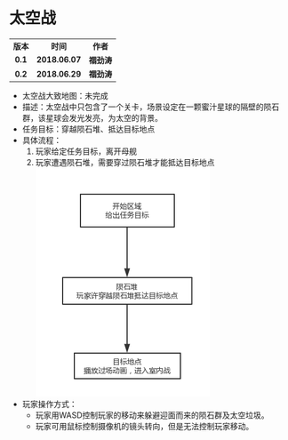 # 太空战
<table>
  <tr>
    <td align="center"><b>版本</b></td>
    <td align="center"><b>时间</b></td>
    <td align="center"><b>作者</b></td>
  </tr>
  <tr>
    <td align="center"><b>0.1</b></td>
    <td align="center"><b>2018.06.07</b></td>
    <td align="center"><b>禤劲涛</b></td>
  </tr>
  <tr>
    <td align="center"><b>0.2</b></td>
    <td align="center"><b>2018.06.29</b></td>
    <td align="center"><b>禤劲涛</b></td>
  </tr>
</table>

- 太空战大致地图：未完成
- 描述：太空战中只包含了一个关卡，场景设定在一颗蜜汁星球的隔壁的陨石群，该星球会发光发亮，为太空的背景。
- 任务目标：穿越陨石堆、抵达目标地点
- 具体流程：
    1. 玩家给定任务目标，离开母舰
    2. 玩家遭遇陨石堆，需要穿过陨石堆才能抵达目标地点   
	![关卡流程](../../images/planning/太空战流程.png)
- 玩家操作方式：
	- 玩家用WASD控制玩家的移动来躲避迎面而来的陨石群及太空垃圾。
	- 玩家可用鼠标控制摄像机的镜头转向，但是无法控制玩家移动。
